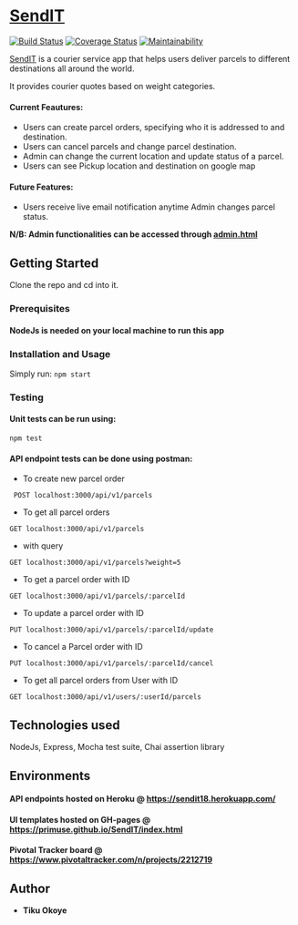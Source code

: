 # [SendIT](https://primuse.github.io/SendIT/index.html)
[![Build Status](https://travis-ci.com/primuse/SendIT.svg?branch=APIv1)](https://travis-ci.com/primuse/SendIT)
[![Coverage Status](https://coveralls.io/repos/github/primuse/SendIT/badge.svg?branch=APIv1)](https://coveralls.io/github/primuse/SendIT?branch=APIv1)
[![Maintainability](https://api.codeclimate.com/v1/badges/a99a88d28ad37a79dbf6/maintainability)](https://codeclimate.com/github/codeclimate/codeclimate/maintainability)


[SendIT](https://primuse.github.io/SendIT/index.html) is a courier service app that helps users deliver parcels to different destinations all around the world. 

It provides courier quotes based on weight categories.

#### Current Feautures: 
* Users can create parcel orders, specifying who it is addressed to and destination.
* Users can cancel parcels and change parcel destination.
* Admin can change the current location and update status of a parcel.
* Users can see Pickup location and destination on google map

#### Future Features:
* Users receive live email notification anytime Admin changes parcel status.

**N/B: Admin functionalities can be accessed through [admin.html](https://primuse.github.io/SendIT/admin.html)**

## Getting Started
Clone the repo and cd into it.

### Prerequisites
#### NodeJs is needed on your local machine to run this app

### Installation and Usage
Simply run:
```npm start```

### Testing
#### Unit tests can be run using:
```npm test```

#### API endpoint tests can be done using postman:
- To create new parcel order

``` POST localhost:3000/api/v1/parcels```

- To get all parcel orders

```GET localhost:3000/api/v1/parcels```

- with query

```GET localhost:3000/api/v1/parcels?weight=5```

- To get a parcel order with ID

```GET localhost:3000/api/v1/parcels/:parcelId```

- To update a parcel order with ID

```PUT localhost:3000/api/v1/parcels/:parcelId/update```

- To cancel a Parcel order with ID

```PUT localhost:3000/api/v1/parcels/:parcelId/cancel```

- To get all parcel orders from User with ID

```GET localhost:3000/api/v1/users/:userId/parcels```

## Technologies used
NodeJs,
Express,
Mocha test suite,
Chai assertion library

## Environments
#### API endpoints hosted on Heroku @ https://sendit18.herokuapp.com/
#### UI templates hosted on GH-pages @ https://primuse.github.io/SendIT/index.html
#### Pivotal Tracker board @ https://www.pivotaltracker.com/n/projects/2212719

## Author

* **Tiku Okoye**
